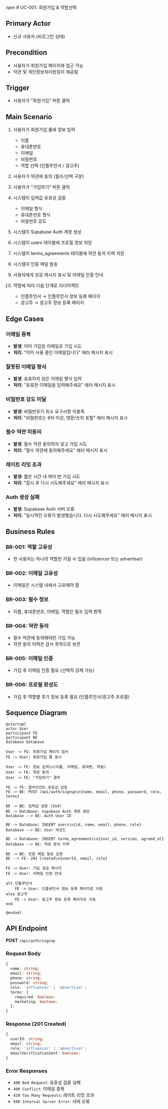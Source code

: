 npm # UC-001: 회원가입 & 역할선택

## Primary Actor
- 신규 사용자 (비로그인 상태)

## Precondition
- 사용자가 회원가입 페이지에 접근 가능
- 약관 및 개인정보처리방침이 제공됨

## Trigger
- 사용자가 "회원가입" 버튼 클릭

## Main Scenario

1. 사용자가 회원가입 폼에 정보 입력
   - 이름
   - 휴대폰번호
   - 이메일
   - 비밀번호
   - 역할 선택 (인플루언서 / 광고주)
   
2. 사용자가 약관에 동의 (필수/선택 구분)

3. 사용자가 "가입하기" 버튼 클릭

4. 시스템이 입력값 유효성 검증
   - 이메일 형식
   - 휴대폰번호 형식
   - 비밀번호 강도

5. 시스템이 Supabase Auth 계정 생성

6. 시스템이 users 테이블에 프로필 정보 저장

7. 시스템이 terms_agreements 테이블에 약관 동의 이력 저장

8. 시스템이 인증 메일 발송

9. 사용자에게 성공 메시지 표시 및 이메일 인증 안내

10. 역할에 따라 다음 단계로 리다이렉트
    - 인플루언서 → 인플루언서 정보 등록 페이지
    - 광고주 → 광고주 정보 등록 페이지

## Edge Cases

### 이메일 중복
- **발생**: 이미 가입된 이메일로 가입 시도
- **처리**: "이미 사용 중인 이메일입니다" 에러 메시지 표시

### 잘못된 이메일 형식
- **발생**: 유효하지 않은 이메일 형식 입력
- **처리**: "유효한 이메일을 입력해주세요" 에러 메시지 표시

### 비밀번호 강도 미달
- **발생**: 비밀번호가 최소 요구사항 미충족
- **처리**: "비밀번호는 8자 이상, 영문/숫자 포함" 에러 메시지 표시

### 필수 약관 미동의
- **발생**: 필수 약관 동의하지 않고 가입 시도
- **처리**: "필수 약관에 동의해주세요" 에러 메시지 표시

### 레이트 리밋 초과
- **발생**: 짧은 시간 내 여러 번 가입 시도
- **처리**: "잠시 후 다시 시도해주세요" 에러 메시지 표시

### Auth 생성 실패
- **발생**: Supabase Auth 서버 오류
- **처리**: "일시적인 오류가 발생했습니다. 다시 시도해주세요" 에러 메시지 표시

## Business Rules

### BR-001: 역할 고유성
- 한 사용자는 하나의 역할만 가질 수 있음 (influencer 또는 advertiser)

### BR-002: 이메일 고유성
- 이메일은 시스템 내에서 고유해야 함

### BR-003: 필수 정보
- 이름, 휴대폰번호, 이메일, 역할은 필수 입력 항목

### BR-004: 약관 동의
- 필수 약관에 동의해야만 가입 가능
- 약관 동의 이력은 감사 목적으로 보관

### BR-005: 이메일 인증
- 가입 후 이메일 인증 필요 (선택적 강제 가능)

### BR-006: 프로필 완성도
- 가입 후 역할별 추가 정보 등록 필요 (인플루언서/광고주 프로필)

## Sequence Diagram

```plantuml
@startuml
actor User
participant FE
participant BE
database Database

User -> FE: 회원가입 페이지 접속
FE -> User: 회원가입 폼 표시

User -> FE: 정보 입력\n(이름, 이메일, 휴대폰, 역할)
User -> FE: 약관 동의
User -> FE: "가입하기" 클릭

FE -> FE: 클라이언트 유효성 검증
FE -> BE: POST /api/auth/signup\n{name, email, phone, password, role, terms}

BE -> BE: 입력값 검증 (Zod)
BE -> Database: Supabase Auth 계정 생성
Database --> BE: Auth User ID

BE -> Database: INSERT users\n{id, name, email, phone, role}
Database --> BE: User 레코드

BE -> Database: INSERT terms_agreements\n{user_id, version, agreed_at}
Database --> BE: 약관 동의 이력

BE -> BE: 인증 메일 발송 요청
BE --> FE: 201 Created\n{userId, email, role}

FE -> User: 가입 성공 메시지
FE -> User: 이메일 인증 안내

alt 인플루언서
    FE -> User: 인플루언서 정보 등록 페이지로 이동
else 광고주
    FE -> User: 광고주 정보 등록 페이지로 이동
end

@enduml
```

## API Endpoint

**POST** `/api/auth/signup`

### Request Body
```typescript
{
  name: string;
  email: string;
  phone: string;
  password: string;
  role: 'influencer' | 'advertiser';
  terms: {
    required: boolean;
    marketing: boolean;
  };
}
```

### Response (201 Created)
```typescript
{
  userId: string;
  email: string;
  role: 'influencer' | 'advertiser';
  emailVerificationSent: boolean;
}
```

### Error Responses
- `400 Bad Request`: 유효성 검증 실패
- `409 Conflict`: 이메일 중복
- `429 Too Many Requests`: 레이트 리밋 초과
- `500 Internal Server Error`: 서버 오류


